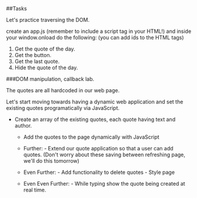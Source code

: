 ##Tasks

Let's practice traversing the DOM.

create an app.js (remember to include a script tag in your HTML!) and inside your window.onload do the following: (you can add ids to the HTML tags)

1.  Get the quote of the day.
2.  Get the button.
3.  Get the last quote.
4.  Hide the quote of the day.

###DOM manipulation, callback lab.

The quotes are all hardcoded in our web page.

Let's start moving towards having a dynamic web application and set the existing quotes programatically via JavaScript.

* Create an array of the existing quotes, each quote having text and author.

  *  Add the quotes to the page dynamically with JavaScript

  * Further: - Extend our quote application so that a user can add quotes. (Don't worry about these saving between refreshing page, we'll do this tomorrow)

  * Even Further: - Add functionality to delete quotes - Style page

  * Even Even Further: - While typing show the quote being created at real time.
